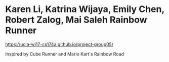 Karen Li, Katrina Wijaya, Emily Chen, Robert Zalog, Mai Saleh
Rainbow Runner
=============================================================
https://ucla-wi17-cs174a.github.io/project-group05/

Inspired by Cube Runner and Mario Kart's Rainbow Road
